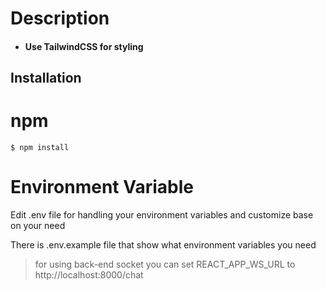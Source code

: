 # Description

* #### Use TailwindCSS for styling

## Installation

# npm

```
$ npm install
```
# Environment Variable

Edit .env file for handling your environment variables and customize base on your need

There is .env.example file that show what environment variables you need

> for using back-end socket you can set REACT_APP_WS_URL to http://localhost:8000/chat